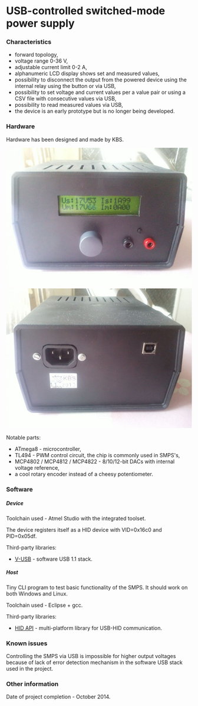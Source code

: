 # USB-controlled switched-mode power supply

### Characteristics
* forward topology,
* voltage range 0-36 V,
* adjustable current limit 0-2 A,
* alphanumeric LCD display shows set and measured values,
* possibility to disconnect the output from the powered device using the internal relay using the button or via USB,
* possibility to set voltage and current values per a value pair or using a CSV file with consecutive values via USB,
* possibility to read measured values via USB,
* the device is an early prototype but is no longer being developed.

### Hardware
Hardware has been designed and made by KBS.

![front](img/powersupply_front.jpg)
![back](img/powersupply_back.jpg)

Notable parts:

* ATmega8 - microcontroller,
* TL494 - PWM control circuit, the chip is commonly used in SMPS's,
* MCP4802 / MCP4812 / MCP4822 - 8/10/12-bit DACs with internal voltage reference,
* a cool rotary encoder instead of a cheesy potentiometer.

### Software

##### Device
Toolchain used - Atmel Studio with the integrated toolset.

The device registers itself as a HID device with VID=0x16c0 and PID=0x05df.

Third-party libraries:

* [V-USB](https://www.obdev.at/products/vusb/index.html) - software USB 1.1 stack.

##### Host
Tiny CLI program to test basic functionality of the SMPS. It should work on both Windows and Linux.

Toolchain used - Eclipse + gcc.

Third-party libraries:

* [HID API](http://www.signal11.us/oss/hidapi/) - multi-platform library for USB-HID communication.

### Known issues
Controlling the SMPS via USB is impossible for higher output voltages because of lack of error detection mechanism in the software USB stack used in the project.

### Other information
Date of project completion - October 2014.
